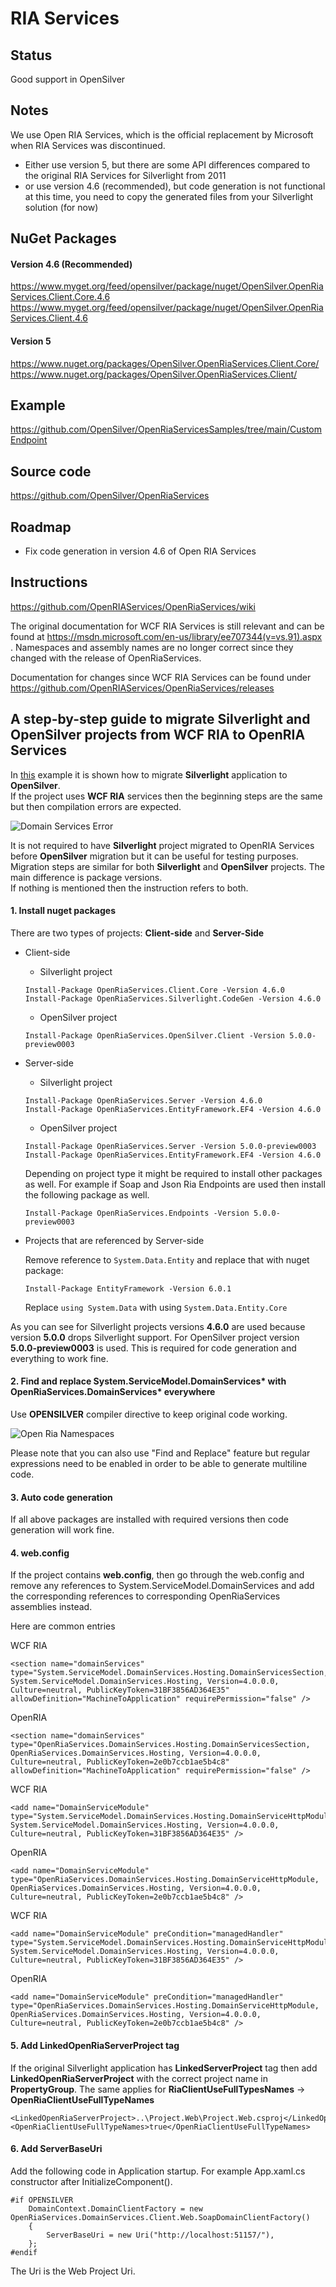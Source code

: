﻿# RIA Services

## Status

Good support in OpenSilver

## Notes

We use Open RIA Services, which is the official replacement by Microsoft when RIA Services was discontinued.

- Either use version 5, but there are some API differences compared to the original RIA Services for Silverlight from 2011 
- or use version 4.6 (recommended), but code generation is not functional at this time, you need to copy the generated files from your Silverlight solution (for now)

## NuGet Packages

#### Version 4.6 (Recommended)
https://www.myget.org/feed/opensilver/package/nuget/OpenSilver.OpenRiaServices.Client.Core.4.6
https://www.myget.org/feed/opensilver/package/nuget/OpenSilver.OpenRiaServices.Client.4.6

#### Version 5
https://www.nuget.org/packages/OpenSilver.OpenRiaServices.Client.Core/
https://www.nuget.org/packages/OpenSilver.OpenRiaServices.Client/

## Example

https://github.com/OpenSilver/OpenRiaServicesSamples/tree/main/CustomEndpoint

## Source code

https://github.com/OpenSilver/OpenRiaServices

## Roadmap

- Fix code generation in version 4.6 of Open RIA Services

## Instructions

https://github.com/OpenRIAServices/OpenRiaServices/wiki

The original documentation for WCF RIA Services is still relevant and can be found at https://msdn.microsoft.com/en-us/library/ee707344(v=vs.91).aspx . Namespaces and assembly names are no longer correct since they changed with the release of OpenRiaServices.

Documentation for changes since WCF RIA Services can be found under https://github.com/OpenRIAServices/OpenRiaServices/releases

## A step-by-step guide to migrate Silverlight and OpenSilver projects from WCF RIA to OpenRIA Services

In [this](https://doc.opensilver.net/documentation/migrate-from-silverlight/example.html) example it is shown how to migrate **Silverlight** application to **OpenSilver**.\
If the project uses **WCF RIA** services then the beginning steps are the same but then compilation errors are expected.

![Domain Services Error](/images/DomainServicesError.png "Domain Services Error")

It is not required to have **Silverlight** project migrated to OpenRIA Services before **OpenSilver** migration but it can be useful for testing purposes.\
Migration steps are similar for both **Silverlight** and **OpenSilver** projects. The main difference is package versions.\
If nothing is mentioned then the instruction refers to both.

#### 1. Install nuget packages

There are two types of projects: **Client-side** and **Server-Side**

- Client-side

    - Silverlight project
	```
	Install-Package OpenRiaServices.Client.Core -Version 4.6.0
	Install-Package OpenRiaServices.Silverlight.CodeGen -Version 4.6.0
	```
	
	- OpenSilver project
	```
	Install-Package OpenRiaServices.OpenSilver.Client -Version 5.0.0-preview0003
	```

- Server-side
    - Silverlight project
	```
    Install-Package OpenRiaServices.Server -Version 4.6.0
    Install-Package OpenRiaServices.EntityFramework.EF4 -Version 4.6.0
	```
	
	- OpenSilver project
	```
	Install-Package OpenRiaServices.Server -Version 5.0.0-preview0003
	Install-Package OpenRiaServices.EntityFramework.EF4 -Version 4.6.0
	```
	
	Depending on project type it might be required to install other packages as well. For example if Soap and Json Ria Endpoints are used then install the following package as well.
	```
	Install-Package OpenRiaServices.Endpoints -Version 5.0.0-preview0003
	```
	
- Projects that are referenced by Server-side

    Remove reference to `System.Data.Entity` and replace that with nuget package:

    ```
    Install-Package EntityFramework -Version 6.0.1
    ```

    Replace `using System.Data` with using `System.Data.Entity.Core`

As you can see for Silverlight projects versions **4.6.0** are used because version **5.0.0** drops Silverlight support.
For OpenSilver project version **5.0.0-preview0003** is used. This is required for code generation and everything to work fine.

#### 2. Find and replace System.ServiceModel.DomainServices* with OpenRiaServices.DomainServices* everywhere
Use **OPENSILVER** compiler directive to keep original code working.

![Open Ria Namespaces](/images/OpenRiaNamespaces.png "Open Ria Namespaces")

Please note that you can also use "Find and Replace" feature but regular expressions need to be enabled in order to be able to generate multiline code.

#### 3. Auto code generation

If all above packages are installed with required versions then code generation will work fine.

#### 4. web.config

If the project contains **web.config**, then go through the web.config and remove any references to System.ServiceModel.DomainServices and add the corresponding references to corresponding OpenRiaServices assemblies instead.

Here are common entries

WCF RIA
```
<section name="domainServices" type="System.ServiceModel.DomainServices.Hosting.DomainServicesSection, System.ServiceModel.DomainServices.Hosting, Version=4.0.0.0, Culture=neutral, PublicKeyToken=31BF3856AD364E35" allowDefinition="MachineToApplication" requirePermission="false" />
```

OpenRIA
```
<section name="domainServices" type="OpenRiaServices.DomainServices.Hosting.DomainServicesSection, OpenRiaServices.DomainServices.Hosting, Version=4.0.0.0, Culture=neutral, PublicKeyToken=2e0b7ccb1ae5b4c8" allowDefinition="MachineToApplication" requirePermission="false" />
```


WCF RIA
```
<add name="DomainServiceModule" type="System.ServiceModel.DomainServices.Hosting.DomainServiceHttpModule, System.ServiceModel.DomainServices.Hosting, Version=4.0.0.0, Culture=neutral, PublicKeyToken=31BF3856AD364E35" />
```

OpenRIA
```
<add name="DomainServiceModule" type="OpenRiaServices.DomainServices.Hosting.DomainServiceHttpModule, OpenRiaServices.DomainServices.Hosting, Version=4.0.0.0, Culture=neutral, PublicKeyToken=2e0b7ccb1ae5b4c8" />
```


WCF RIA
```
<add name="DomainServiceModule" preCondition="managedHandler" type="System.ServiceModel.DomainServices.Hosting.DomainServiceHttpModule, System.ServiceModel.DomainServices.Hosting, Version=4.0.0.0, Culture=neutral, PublicKeyToken=31BF3856AD364E35" />
```

OpenRIA
```
<add name="DomainServiceModule" preCondition="managedHandler" type="OpenRiaServices.DomainServices.Hosting.DomainServiceHttpModule, OpenRiaServices.DomainServices.Hosting, Version=4.0.0.0, Culture=neutral, PublicKeyToken=2e0b7ccb1ae5b4c8" />
```

#### 5. Add LinkedOpenRiaServerProject tag
If the original Silverlight application has **LinkedServerProject** tag then add **LinkedOpenRiaServerProject** with the correct project name in **PropertyGroup**.
The same applies for **RiaClientUseFullTypesNames** -> **OpenRiaClientUseFullTypeNames**
```
<LinkedOpenRiaServerProject>..\Project.Web\Project.Web.csproj</LinkedOpenRiaServerProject>
<OpenRiaClientUseFullTypeNames>true</OpenRiaClientUseFullTypeNames>
```

#### 6. Add ServerBaseUri

Add the following code in Application startup. For example App.xaml.cs constructor after InitializeComponent().

```
#if OPENSILVER
    DomainContext.DomainClientFactory = new OpenRiaServices.DomainServices.Client.Web.SoapDomainClientFactory()
    {
        ServerBaseUri = new Uri("http://localhost:51157/"),
    };
#endif
```

The Uri is the Web Project Uri.